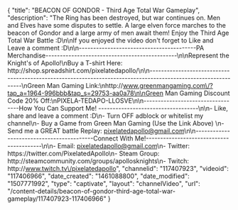 {
    "title": "BEACON OF GONDOR - Third Age Total War Gameplay",
    "description": "The Ring has been destroyed, but war continues on.  Men and Elves have some disputes to settle.  A large elven force marches to the beacon of Gondor and a large army of men await them!  Enjoy the Third Age Total War Battle :D\n\nIf you enjoyed the video don't forget to Like and Leave a comment :D\n\n-----------------------------------------PA Merchandise----------------------------------------------\n\nRepresent the Knight's of Apollo!\nBuy a T-shirt Here: http:\/\/shop.spreadshirt.com\/pixelatedapollo\/\n\n---------------------------------------------------------------------------------------------------------------\nGreen Man Gaming Link:\nhttp:\/\/www.greenmangaming.com\/?tap_a=1964-996bbb&tap_s=29753-aa0a78\n\nGreen Man Gaming Discount Code 20% Off:\nPIXELA-TEDAPO-LLOSVE\n\n----------------------------------How You Can Support Me! -----------------------------------\n\n- Like, share and leave a comment :D\n- Turn OFF adblock or whitelist my channel\n- Buy a Game from Green Man Gaming (Use the Link Above) \n- Send me a GREAT battle Replay: pixelatedapollo@gmail.com\n\n------------------------------------------Connect With Me!-----------------------------------------\n\n- Email: pixelatedapollo@gmail.com\n- Twitter: https:\/\/twitter.com\/PixelatedApollo\n- Steam Group:  http:\/\/steamcommunity.com\/groups\/apollosknights\n- Twitch: http:\/\/www.twitch.tv\/pixelatedapollo",
    "channelid": "117407923",
    "videoid": "117406966",
    "date_created": "1461088800",
    "date_modified": "1507771992",
    "type": "captivate",
    "layout": "channelVideo",
    "url": "\/content-details\/beacon-of-gondor-third-age-total-war-gameplay\/117407923-117406966"
}